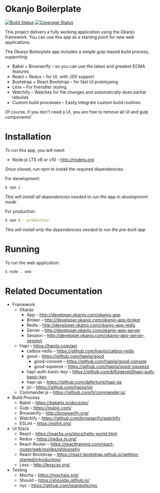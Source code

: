 # Okanjo Boilerplate

[![Build Status](https://travis-ci.org/Okanjo/okanjo-boilerplate.svg?branch=master)](https://travis-ci.org/Okanjo/okanjo-boilerplate) [![Coverage Status](https://coveralls.io/repos/github/Okanjo/okanjo-boilerplate/badge.svg?branch=master)](https://coveralls.io/github/Okanjo/okanjo-boilerplate?branch=master)

This project delivers a fully working application using the Okanjo framework. You can use this app as 
a starting point for new web applications.  

The Okanjo Boilerplate app includes a simple gulp-based build process, supporting:
* Babel + Browserify –  so you can use the latest and greatest ECMA features
* React + Redux – for UI, with JSX support
* Bootstrap + React Bootstrap – for fast UI prototyping
* Less – For friendlier styling
* Watchify – Watches for file changes and automatically does partial rebuilds
* Custom build processes – Easily integrate custom build routines

Of course, if you don't need a UI, you are free to remove all UI and gulp components!

# Installation

To run this app, you will need:
* Node.js LTS v8 or v10 – http://nodejs.org

Once cloned, run npm to install the required dependencies.

For development:
```sh
$ npm i
```
*This will install all dependencies needed to run the app in development mode*

For production:
```sh
$ npm i --production
```
*This will install only the dependencies needed to run the pre-built app*

# Running

To run the web application:
```sh
$ node . web
```

# Related Documentation

* Framework
  * Okanjo
    * App – http://developer.okanjo.com/okanjo-app
    * Broker – http://developer.okanjo.com/okanjo-app-broker
    * Redis – http://developer.okanjo.com/okanjo-app-redis
    * Server – http://developer.okanjo.com/okanjo-app-server
    * Session – http://developer.okanjo.com/okanjo-app-server-session
  * Hapi – https://hapijs.com/api
    * catbox-redis – https://github.com/hapijs/catbox-redis
    * good – https://github.com/hapijs/good
      * good-console – https://github.com/hapijs/good-console
      * good-squeeze – https://github.com/hapijs/good-squeeze
    * hapi-auth-basic-key – https://github.com/kfitzgerald/hapi-auth-basic-key
    * hapi-qs – https://github.com/dafortune/hapi-qs
    * joi – https://github.com/hapijs/joi
  * Commander.js – https://github.com/tj/commander.js/
* Build Process
  * Babel – https://babeljs.io/docs/en/
  * Gulp – https://gulpjs.com/
  * Browserify – http://browserify.org/
  * Watchify – https://github.com/browserify/watchify
  * ESLint – https://eslint.org/
* UI Stack
  * React – https://reactjs.org/docs/hello-world.html
  * Redux – https://redux.js.org/
  * React-Router – https://reacttraining.com/react-router/web/guides/philosophy
  * React-Bootstrap – https://react-bootstrap.github.io/getting-started/introduction/
  * Less – http://lesscss.org/
* Testing
  * Mocha – https://mochajs.org/
  * Should – https://shouldjs.github.io/
  * nyc – https://github.com/istanbuljs/nyc
